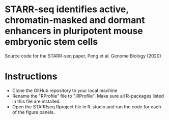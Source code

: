 # STARR-seq identifies active, chromatin-masked and dormant enhancers in pluripotent mouse embryonic stem cells
Source code for the STARR-seq paper, Peng et al. Genome Biology (2020)

# Instructions
* Clone the GitHub repository to your local machine
* Rename the "RProfile" file to ".RProfile". Make sure all R-packages listed in this file are installed. 
* Open the STARRseq.Rproject file in R-studio and run the code for each of the figure panels.
